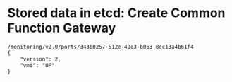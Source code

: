 # Stored data in etcd: Create Common Function Gateway

```
/monitoring/v2.0/ports/343b0257-512e-40e3-b063-8cc13a4b61f4
{
    "version": 2, 
    "vmi": "UP"
}
```
